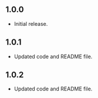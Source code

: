 ## 1.0.0

* Initial release.

## 1.0.1

* Updated code and README file.

## 1.0.2

* Updated code and README file.